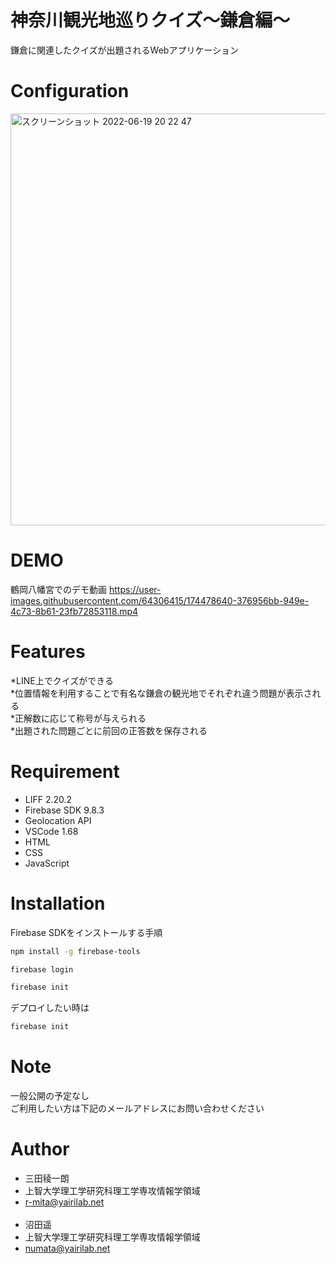 # 神奈川観光地巡りクイズ〜鎌倉編〜

鎌倉に関連したクイズが出題されるWebアプリケーション

# Configuration
<img width="659" alt="スクリーンショット 2022-06-19 20 22 47" src="https://user-images.githubusercontent.com/64306415/174478501-a6ca3a1a-2584-47ea-a363-97107e25270f.png">

# DEMO
鶴岡八幡宮でのデモ動画
https://user-images.githubusercontent.com/64306415/174478640-376956bb-949e-4c73-8b61-23fb72853118.mp4


# Features
*LINE上でクイズができる<br>
*位置情報を利用することで有名な鎌倉の観光地でそれぞれ違う問題が表示される<br>
*正解数に応じて称号が与えられる<br>
*出題された問題ごとに前回の正答数を保存される


# Requirement

* LIFF 2.20.2
* Firebase SDK 9.8.3
* Geolocation API
* VSCode 1.68
* HTML
* CSS
* JavaScript

# Installation
Firebase SDKをインストールする手順
```bash
npm install -g firebase-tools
```
```bash
firebase login
```
```bash
firebase init
```
デプロイしたい時は
```bash
firebase init
```
# Note

一般公開の予定なし<br>
ご利用したい方は下記のメールアドレスにお問い合わせください

# Author

* 三田稜一朗
* 上智大学理工学研究科理工学専攻情報学領域
* r-mita@yairilab.net<br><br>
* 沼田遥
* 上智大学理工学研究科理工学専攻情報学領域
* numata@yairilab.net
